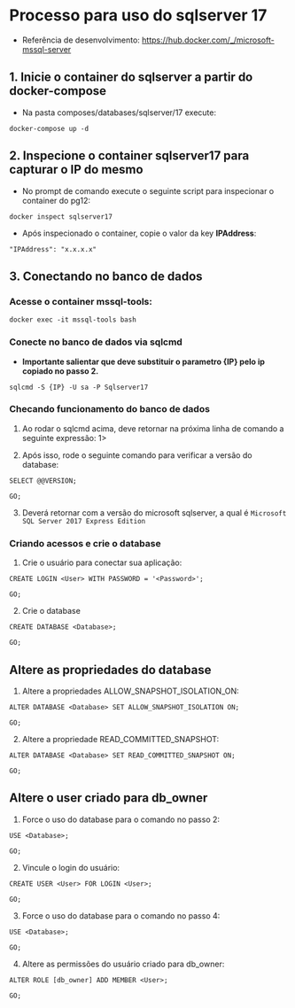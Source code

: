 # Processo para uso do sqlserver 17

* Referência de desenvolvimento: https://hub.docker.com/_/microsoft-mssql-server

## 1. Inicie o container do sqlserver a partir do docker-compose

* Na pasta composes/databases/sqlserver/17 execute: 

```shell
docker-compose up -d
```

## 2. Inspecione o container sqlserver17 para capturar o IP do mesmo

* No prompt de comando execute o seguinte script para inspecionar o container do pg12:

```shell
docker inspect sqlserver17
```

* Após inspecionado o container, copie o valor da key **IPAddress**:

`"IPAddress": "x.x.x.x"`

## 3. Conectando no banco de dados

### Acesse o container mssql-tools:

```shell
docker exec -it mssql-tools bash
```

### Conecte no banco de dados via sqlcmd

* **Importante salientar que deve substituir o parametro {IP} pelo ip copiado no passo 2.**

```shell
sqlcmd -S {IP} -U sa -P Sqlserver17
```

### Checando funcionamento do banco de dados

1. Ao rodar o sqlcmd acima, deve retornar na próxima linha de comando a seguinte expressão: 1>

2. Após isso, rode o seguinte comando para verificar a versão do database: 

```shell
SELECT @@VERSION;

GO;
```

3. Deverá retornar com a versão do microsoft sqlserver, a qual é `Microsoft SQL Server 2017 Express Edition`

### Criando acessos e crie o database

1. Crie o usuário para conectar sua aplicação:

```shell
CREATE LOGIN <User> WITH PASSWORD = '<Password>';

GO;
```

2. Crie o database

```shell
CREATE DATABASE <Database>;

GO;
```

## Altere as propriedades do database

1. Altere a propriedades ALLOW_SNAPSHOT_ISOLATION_ON:

```shell
ALTER DATABASE <Database> SET ALLOW_SNAPSHOT_ISOLATION ON;

GO;
```

2. Altere a propriedade READ_COMMITTED_SNAPSHOT:

```shell
ALTER DATABASE <Database> SET READ_COMMITTED_SNAPSHOT ON;

GO;
```

## Altere o user criado para db_owner

1. Force o uso do database para o comando no passo 2:

```shell
USE <Database>;

GO;
```

2. Vincule o login do usuário:

```shell
CREATE USER <User> FOR LOGIN <User>;

GO;
```

3. Force o uso do database para o comando no passo 4: 
```shell
USE <Database>;

GO;
```

4. Altere as permissões do usuário criado para db_owner:

```shell
ALTER ROLE [db_owner] ADD MEMBER <User>;

GO;
```
